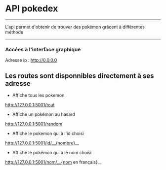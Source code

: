 # API pokedex

___

L'api permet d'obtenir de trouver des pokémon grâcent à différentes méthode

___

### Accées à l'interface graphique

Adresse ip : http://0.0.0.0

## Les routes sont disponnibles directement à ses adresse

*  Affiche tous les pokemon

http://127.0.0.1:5001/tout

* Affiche un pokémon au hasard

http://127.0.0.1:5001/random

* Affiche le pokemon qui à l'id choisi

http://127.0.0.1:5001/id/__{nombre}__

* Affiche le pokémon qui à le nom choisi

http://127.0.0.1:5001/nom/__{nom en français}__